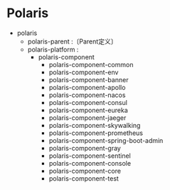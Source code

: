 # Polaris

- polaris
    - polaris-parent :〔Parent定义〕
    - polaris-platform :
        - polaris-component
            - polaris-component-common
            - polaris-component-env
            - polaris-component-banner
            - polaris-component-apollo
            - polaris-component-nacos
            - polaris-component-consul
            - polaris-component-eureka
            - polaris-component-jaeger
            - polaris-component-skywalking
            - polaris-component-prometheus
            - polaris-component-spring-boot-admin
            - polaris-component-gray
            - polaris-component-sentinel
            - polaris-component-console
            - polaris-component-core
            - polaris-component-test